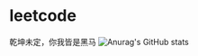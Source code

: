 # leetcode
乾坤未定，你我皆是黑马
![Anurag's GitHub stats](https://github-readme-stats.vercel.app/api?username=ksice&count_private=true)

